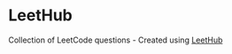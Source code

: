# LeetHub
Collection of LeetCode questions - Created using [LeetHub](https://github.com/QasimWani/LeetHub)

